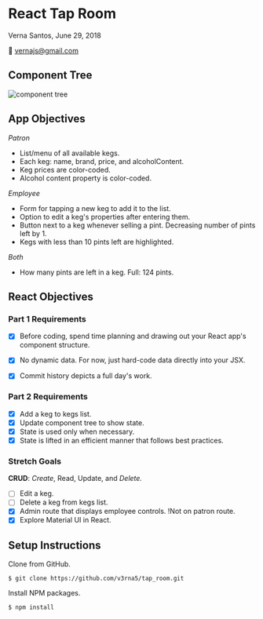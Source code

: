 # React Tap Room
Verna Santos, June 29, 2018

:email: vernajs@gmail.com


## Component Tree

![component tree](https://raw.githubusercontent.com/v3rna5/tap_room_react/src/assets/images/Tap_Room.png)

## App Objectives

_Patron_
* List/menu of all available kegs.
* Each keg: name, brand, price, and alcoholContent.
* Keg prices are color-coded.
* Alcohol content property is color-coded.

_Employee_

* Form for tapping a new keg to add it to the list.
* Option to edit a keg's properties after entering them.
* Button next to a keg whenever selling a pint. Decreasing number of pints left by 1.
* Kegs with less than 10 pints left are highlighted.

_Both_
* How many pints are left in a keg. Full: 124 pints.

## React Objectives

### Part 1 Requirements

- [x] Before coding, spend time planning and drawing out your React app's component structure.

- [x] No dynamic data. For now, just hard-code data directly into your JSX.

- [x] Commit history depicts a full day's work.

### Part 2 Requirements

- [x] Add a keg to kegs list.
- [x] Update component tree to show state.
- [x] State is used only when necessary.
- [x] State is lifted in an efficient manner that follows best practices.

### Stretch Goals

**CRUD**: _Create_, Read, Update, and _Delete._

- [ ] Edit a keg.
- [ ] Delete a keg from kegs list.
- [x] Admin route that displays employee controls. !Not on patron route.
- [x] Explore Material UI in React.

## Setup Instructions

Clone from GitHub.
```
$ git clone https://github.com/v3rna5/tap_room.git
```

Install NPM packages.
```
$ npm install
```

